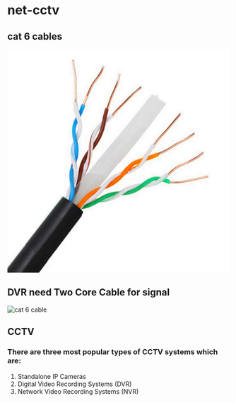 # net-cctv

## cat 6 cables

![cat 6 cable](.gitbook/assets/cat6-cables.jpeg)

## DVR need Two Core Cable for signal

![cat 6 cable](https://5.imimg.com/data5/PL/VJ/MY-10198981/two-core-armoured-cables-500x500.jpg)

## CCTV

### There are three most popular types of CCTV systems which are:

1. Standalone IP Cameras
2. Digital Video Recording Systems \(DVR\)
3. Network Video Recording Systems \(NVR\)

